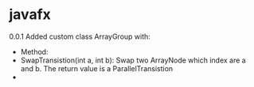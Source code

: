 # javafx
0.0.1
Added custom class ArrayGroup with:
* Method:
* SwapTransistion(int a, int b): Swap two ArrayNode which index are a and b. The return value is a ParallelTransistion
* 
